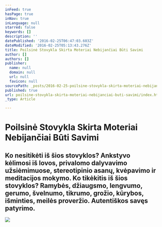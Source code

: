 ```yaml
---
inFeed: true
hasPage: true
inNav: true
inLanguage: null
starred: false
keywords: []
description: ''
datePublished: '2016-02-25T06:47:03.603Z'
dateModified: '2016-02-25T05:13:43.276Z'
title: Poilsinė Stovykla Skirta Moteriai Nebijančiai Būti Savimi
author: []
authors: []
publisher:
  name: null
  domain: null
  url: null
  favicon: null
sourcePath: _posts/2016-02-25-poilsine-stovykla-skirta-moteriai-nebijanciai-buti-savimi.md
published: true
url: poilsine-stovykla-skirta-moteriai-nebijanciai-buti-savimi/index.html
_type: Article

---
```

# Poilsinė Stovykla Skirta Moteriai Nebijančiai Būti Savimi

## Ko nesitikėti iš šios stovyklos? Ankstyvo kėlimosi iš lovos, privalomo dalyvavimo užsiėmimuose, stereotipinio asanų, kvėpavimo ir meditacijos mokymo. Ko tikėkitis iš šios stovyklos? Ramybės, džiaugsmo, lengvumo, gerumo, švelnumo, tikrumo, grožio, kūrybos, išminties, meilės proveržio. Autentiškos savęs patyrimo.
![](https://the-grid-user-content.s3-us-west-2.amazonaws.com/26220d1d-69cc-495a-98ed-09166c52a279.jpg)